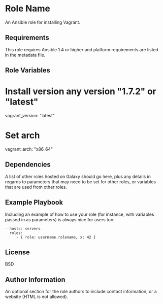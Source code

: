 Role Name
=========

An Ansible role for installing Vagrant.

Requirements
------------

This role requires Ansible 1.4 or higher and platform requirements are listed in the metadata file.

Role Variables
--------------

# Install version any version "1.7.2" or "latest"
vagrant_version: "latest"
# Set arch
vagrant_arch: "x86_64"

Dependencies
------------

A list of other roles hosted on Galaxy should go here, plus any details in regards to parameters that may need to be set for other roles, or variables that are used from other roles.

Example Playbook
----------------

Including an example of how to use your role (for instance, with variables passed in as parameters) is always nice for users too:

    - hosts: servers
      roles:
         - { role: username.rolename, x: 42 }

License
-------

BSD

Author Information
------------------

An optional section for the role authors to include contact information, or a website (HTML is not allowed).
